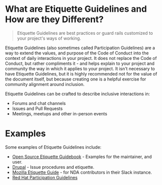 # What are Etiquette Guidelines and How are they Different?

> Etiquette Guidelines are best practices or guard rails customized to your project's ways of working.

Etiquette Guidelines (also sometimes called Participation Guidelines) are a way to extend the values, and purpose of the Code of Conduct into the context of daily interactions in your project.   It does not replace the Code of Conduct, but rather compliments it - and helps explain to your project and community the way in which it applies to your project.   It isn't necessary to have Etiquette Guidelines, but it is highly recommended not for the value of the document itself, but because creating one is a helpful exercise for community alignment around inclusion.

Etiquette Guidelines can be crafted to describe inclusive interactions in:
- Forums and chat channels
- Issues and Pull Requests
- Meetings, meetups and other in-person events

# Examples

Some examples of Etiquette Guidelines include:

- [Open Source Etiquette Guidebook](https://css-tricks.com/open-source-etiquette-guidebook/) - Examples for the maintainer, and user.
- [Drupal](https://www.drupal.org/docs/develop/issues/issue-procedures-and-etiquette) - Issue procedures and etiquette.
- [Mozilla Etiquette Guide](https://wiki.mozilla.org/NDA-Slack/Etiquette-Guide) - for NDA contributors in their Slack instance.
- [Red Hat Participation Guidelines](https://www.redhat.com/en/resources/open-source-participation-guidelines-overview) 

